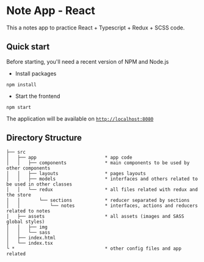 # Note App - React


This a notes app to practice React + Typescript + Redux + SCSS code.


## Quick start


Before starting, you'll need a recent version of NPM and Node.js


- Install packages
```
npm install
```
- Start the frontend
```
npm start
```

The application will be available on [`http://localhost:8080`](http://localhost:8080)


## Directory Structure

```
├── src
│   ├── app                         * app code
│   │   ├── components              * main components to be used by other components
│   │   ├── layouts                 * pages layouts
│   │   ├── models                  * interfaces and others related to be used in other classes
│   │   └── redux                   * all files related with redux and the store
│   │       └── sections            * reducer separated by sections
│   │           └── notes           * interfaces, actions and reducers related to notes
│   ├── assets                      * all assets (images and SASS global styles)
│   │   ├── img
│   │   └── sass
│   ├── index.html
│   └── index.tsx
└ *                                 * other config files and app related
```